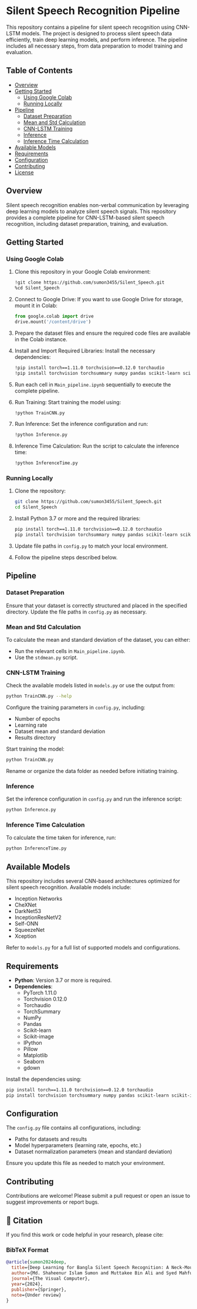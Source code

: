 # Silent Speech Recognition Pipeline

This repository contains a pipeline for silent speech recognition using CNN-LSTM models. The project is designed to process silent speech data efficiently, train deep learning models, and perform inference. The pipeline includes all necessary steps, from data preparation to model training and evaluation.

## Table of Contents
- [Overview](#overview)
- [Getting Started](#getting-started)
  - [Using Google Colab](#using-google-colab)
  - [Running Locally](#running-locally)
- [Pipeline](#pipeline)
  - [Dataset Preparation](#dataset-preparation)
  - [Mean and Std Calculation](#mean-and-std-calculation)
  - [CNN-LSTM Training](#cnn-lstm-training)
  - [Inference](#inference)
  - [Inference Time Calculation](#inference-time-calculation)
- [Available Models](#available-models)
- [Requirements](#requirements)
- [Configuration](#configuration)
- [Contributing](#contributing)
- [License](#license)

## Overview

Silent speech recognition enables non-verbal communication by leveraging deep learning models to analyze silent speech signals. This repository provides a complete pipeline for CNN-LSTM-based silent speech recognition, including dataset preparation, training, and evaluation.

## Getting Started

### Using Google Colab

1. Clone this repository in your Google Colab environment:
   ```bash
   !git clone https://github.com/sumon3455/Silent_Speech.git
   %cd Silent_Speech
   ```

2. Connect to Google Drive: If you want to use Google Drive for storage, mount it in Colab:
   ```python
   from google.colab import drive
   drive.mount('/content/drive')
   ```

3. Prepare the dataset files and ensure the required code files are available in the Colab instance.

4. Install and Import Required Libraries: Install the necessary dependencies:
   ```bash
   !pip install torch==1.11.0 torchvision==0.12.0 torchaudio
   !pip install torchvision torchsummary numpy pandas scikit-learn scikit-image ipython Pillow matplotlib seaborn gdown
   ```

5. Run each cell in `Main_pipeline.ipynb` sequentially to execute the complete pipeline.

6. Run Training: Start training the model using:
   ```bash
   !python TrainCNN.py
   ```

7. Run Inference: Set the inference configuration and run:
   ```bash
   !python Inference.py
   ```

8. Inference Time Calculation: Run the script to calculate the inference time:
   ```bash
   !python InferenceTime.py
   ```

### Running Locally

1. Clone the repository:
   ```bash
   git clone https://github.com/sumon3455/Silent_Speech.git
   cd Silent_Speech
   ```

2. Install Python 3.7 or more and the required libraries:
   ```bash
   pip install torch==1.11.0 torchvision==0.12.0 torchaudio
   pip install torchvision torchsummary numpy pandas scikit-learn scikit-image ipython Pillow matplotlib seaborn gdown
   ```

3. Update file paths in `config.py` to match your local environment.

4. Follow the pipeline steps described below.

## Pipeline

### Dataset Preparation

Ensure that your dataset is correctly structured and placed in the specified directory. Update the file paths in `config.py` as necessary.

### Mean and Std Calculation

To calculate the mean and standard deviation of the dataset, you can either:
- Run the relevant cells in `Main_pipeline.ipynb`.
- Use the `stdmean.py` script.

### CNN-LSTM Training

Check the available models listed in `models.py` or use the output from:
```bash
python TrainCNN.py --help
```

Configure the training parameters in `config.py`, including:
- Number of epochs
- Learning rate
- Dataset mean and standard deviation
- Results directory

Start training the model:
```bash
python TrainCNN.py
```

Rename or organize the data folder as needed before initiating training.

### Inference

Set the inference configuration in `config.py` and run the inference script:
```bash
python Inference.py
```

### Inference Time Calculation

To calculate the time taken for inference, run:
```bash
python InferenceTime.py
```

## Available Models

This repository includes several CNN-based architectures optimized for silent speech recognition. Available models include:
- Inception Networks
- CheXNet
- DarkNet53
- InceptionResNetV2
- Self-ONN
- SqueezeNet
- Xception

Refer to `models.py` for a full list of supported models and configurations.

## Requirements

- **Python**: Version 3.7 or more is required.
- **Dependencies**:
  - PyTorch 1.11.0
  - Torchvision 0.12.0
  - Torchaudio
  - TorchSummary
  - NumPy
  - Pandas
  - Scikit-learn
  - Scikit-image
  - IPython
  - Pillow
  - Matplotlib
  - Seaborn
  - gdown

Install the dependencies using:
```bash
pip install torch==1.11.0 torchvision==0.12.0 torchaudio
pip install torchvision torchsummary numpy pandas scikit-learn scikit-image ipython Pillow matplotlib seaborn gdown
```

## Configuration

The `config.py` file contains all configurations, including:
- Paths for datasets and results
- Model hyperparameters (learning rate, epochs, etc.)
- Dataset normalization parameters (mean and standard deviation)

Ensure you update this file as needed to match your environment.

## Contributing

Contributions are welcome! Please submit a pull request or open an issue to suggest improvements or report bugs.


## 📜 Citation  

If you find this work or code helpful in your research, please cite:  

### **BibTeX Format**  
```bibtex
@article{sumon2024deep,
  title={Deep Learning for Bangla Silent Speech Recognition: A Neck-Mounted Device Approach},
  author={Md. Shaheenur Islam Sumon and Muttakee Bin Ali and Syed Mahfuzur Rahman and M. Murugappan and Muhammad E. H. Chowdhury},
  journal={The Visual Computer},
  year={2024},
  publisher={Springer},
  note={Under review}
}


